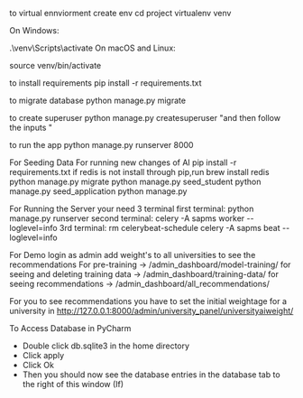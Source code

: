 to  virtual ennviorment create env 
 cd project 
 virtualenv venv

 On Windows:

.\venv\Scripts\activate
On macOS and Linux:


source venv/bin/activate

to install requirements
pip install -r requirements.txt

to migrate database
python manage.py migrate

to create superuser
python manage.py createsuperuser "and then follow the inputs "

to run the app
python manage.py runserver 8000

For Seeding Data
For running new changes of AI
pip install -r requirements.txt
if redis is not install through pip,run
    brew install redis
    python manage.py migrate
    python manage.py seed_student
    python manage.py seed_application
    python manage.py

For Running the Server your need 3 terminal
first terminal:
    python manage.py runserver
second terminal:
    celery -A sapms worker --loglevel=info
3rd terminal:
    rm celerybeat-schedule
    celery -A sapms beat --loglevel=info

For Demo
login as admin
add weight's to all universities to see the recommendations
For pre-training -> /admin_dashboard/model-training/
for seeing and deleting training data -> /admin_dashboard/training-data/
for seeing recommendations -> /admin_dashboard/all_recommendations/

For you to see recommendations you have to set the initial weightage for a university in http://127.0.0.1:8000/admin/university_panel/universityaiweight/ 

To Access Database in PyCharm 
- Double click db.sqlite3 in the home directory 
- Click apply 
- Click Ok 
- Then you should now see the database entries in the database tab to the right of this window (If)